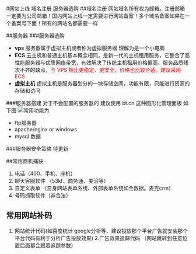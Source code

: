 #网站上线
域名注册 服务器选购 
##域名注册
网站域名所有权为邮箱。注册邮箱一定要为公司邮箱！国内网站上线一定需要进行网站备案！多个域名备案如果在一个备案号下面！所有的网站名都需要一样

##服务器
###服务器选购
- **vps** 服务器属于虚拟主机或者称为虚拟服务器 理解为是一个小电脑
- **ECS** 云主机和普通主机基本概念相同，是新一代的主机租用服务，它整合了高性能服务器与优质网络带宽，有效解决了传统主机租用价格偏高、服务品质残次不齐的缺点，<font color=red>与 VPS 相比更稳定、更安全，价格也比较合适。建议采用ECS </font>
- **虚拟主机** 虚拟主机是服务器划分的一块存储空间，功能有限，只能进行资源的存储和访问

###服务器搭建
对于不会配置的服务器的 建议使用 bt.cn 这种图形化管理面板 如下图
![](http://p0ab03b4b.bkt.clouddn.com/17-12-5/87887669.jpg)常用功能为
- ftp服务器
- apache/nginx or windows 
- mysql 数据

###服务器安全策略
待更新

##常用商机捕获
1. 电话（400、手机、座机）
2. 聊天客服软件 （53kf、商务通、美洽等）
3. 自定义表单 （自身网站表单系统、外部表单系统如金数据。麦克crm）
4. 号码抓取软件（非合法）

## 常用网站补码
1. 网站统计代码(如百度统计 google分析等、建议投放那个平台广告就安装那个平台代码有利于分析广告投放效果)
2.广告效果追踪代码 （网站跳转到任意位置后面都会跟着追踪参数）
